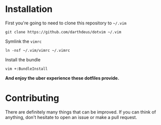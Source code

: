 # Installation

First you're going to need to clone this repository to `~/.vim`

    git clone https://github.com/darthdeus/dotvim ~/.vim

Symlink the `vimrc`

    ln -nsf ~/.vim/vimrc ~/.vimrc

Install the bundle

    vim +:BundleInstall

**And enjoy the uber experience these dotfiles provide.**

# Contributing

There are definitely many things that can be improved. If you can think
of anything, don't hesitate to open an issue or make a pull request.

